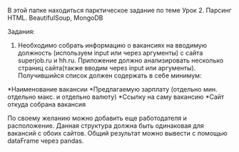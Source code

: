 В этой папке находиться парктическое задание по теме Урок 2. Парсинг HTML. BeautifulSoup, MongoDB

Задания:
1) Необходимо собрать информацию о вакансиях на вводимую должность (используем input или через аргументы)
 с сайта superjob.ru и hh.ru. Приложение должно анализировать несколько страниц сайта(также вводим через input или аргументы). 
Получившийся список должен содержать в себе минимум:

*Наименование вакансии
*Предлагаемую зарплату (отдельно мин. отдельно макс. и отдельно валюту)
*Ссылку на саму вакансию
*Сайт откуда собрана вакансия

По своему желанию можно добавить еще работодателя и расположение. 
Данная структура должна быть одинаковая для вакансий с обоих сайтов. 
Общий результат можно вывести с помощью dataFrame через pandas.